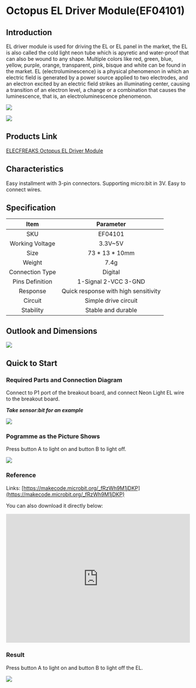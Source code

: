 ﻿# Octopus EL Driver Module(EF04101)

## Introduction

EL driver module is used for driving the EL or EL panel in the market, the EL is also called the cold light neon tube which is apyretic and water-proof that can also be wound to any shape.  Multiple colors like red, green, blue, yellow, purple, orange, transparent, pink, bisque and white can be found in the market. 
EL (electroluminescence) is a physical phenomenon in which an electric field is generated by a power source applied to two electrodes, and an electron excited by an electric field strikes an illuminating center, causing a transition of an electron level, a change or a combination that causes the luminescence, that is, an electroluminescence phenomenon. 

![](https://wiki-media-ef.oss-cn-hongkong.aliyuncs.com//images/04101_01.jpg)

![](https://wiki-media-ef.oss-cn-hongkong.aliyuncs.com//images/04101_06.jpg)

## Products Link

[ELECFREAKS Octopus EL Driver Module](https://shop.elecfreaks.com/products/elecfreaks-octopus-el-driver-module?_pos=1&_sid=ad14b8f54&_ss=r)

## Characteristics

 Easy installment with 3-pin connectors.
 Supporting micro:bit in 3V.
 Easy to connect wires.

## Specification


Item | Parameter 
:-: | :-: 
SKU|EF04101
Working Voltage|3.3V~5V
      Size       |73 * 13 * 10mm
     Weight      |7.4g
Connection Type|Digital
Pins Definition|1-Signal 2-VCC 3-GND
Response|Quick response with high sensitivity
Circuit|Simple drive circuit
Stability|Stable and durable

## Outlook and Dimensions


![](https://wiki-media-ef.oss-cn-hongkong.aliyuncs.com//images/04101_02.png)

## Quick to Start

### Required Parts and Connection Diagram

 Connect to P1 port of the breakout board, and connect Neon Light EL wire to the breakout board.

***Take sensor:bit for an example***

![](https://wiki-media-ef.oss-cn-hongkong.aliyuncs.com//images/04101_03.png)

### Pogramme as the Picture Shows

Press button A to light on and button B to light off.

![](https://wiki-media-ef.oss-cn-hongkong.aliyuncs.com//images/04101_04.png)

### Reference

Links: [https://makecode.microbit.org/_fRzWh9M1jDKP](https://makecode.microbit.org/_fRzWh9M1jDKP)

You can also download it directly below: 

<div style="position:relative;height:0;padding-bottom:70%;overflow:hidden;"><iframe style="position:absolute;top:0;left:0;width:100%;height:100%;" src="https://makecode.microbit.org/#pub:_fRzWh9M1jDKP" frameborder="0" sandbox="allow-popups allow-forms allow-scripts allow-same-origin"></iframe></div>  

### Result

Press button A to light on and button B to light off the EL.

![](https://wiki-media-ef.oss-cn-hongkong.aliyuncs.com//images/04101_05.jpg)

